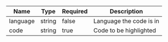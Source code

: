 | Name     | Type   | Required | Description             |
| -------- | ------ | -------- | ----------------------- |
| language | string | false    | Language the code is in |
| code     | string | true     | Code to be highlighted  |
